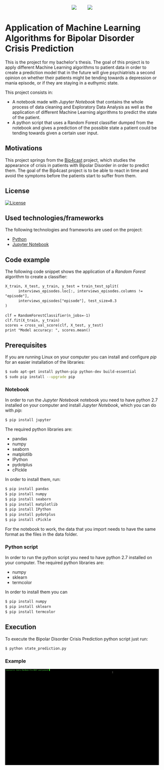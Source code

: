 <p align="center">
  <img src="https://logodix.com/logo/1830882.png" height="200"/>&nbsp;&nbsp;&nbsp;&nbsp;&nbsp;&nbsp;&nbsp;&nbsp;
  <img src="http://informatica.ucm.es/data/cont/media/www/pag-78821/escudofdigrande.png" height="200"/>
</p>

# Application of Machine Learning Algorithms for Bipolar Disorder Crisis Prediction
This is the project for my bachelor's thesis. The goal of this project is to apply different Machine Learning algorithms to patient data in order to create a prediction model that in the future will give psychiatrists a second opinion on whether their patients might be tending towards a depression or mania episode, or if they are staying in a euthymic state.

This project consists in:
  * A notebook made with *Jupyter Notebook* that contains the whole process of data cleaning and Exploratory Data Analysis as well as the application of different Machine Learning algorithms to predict the state of the patient.
  * A python script that uses a Random Forest classifier dumped from the notebook and gives a prediction of the possible state a patient could be tending towards given a certain user input.

## Motivations

This project springs from the [Bip4cast](https://bip4cast.org/) project, which studies the appearance of crisis in patients with Bipolar Disorder in order to predict them. The goal of the Bip4cast project is to be able to react in time and avoid the symptoms before the patients start to suffer from them.

## License
[![License](https://img.shields.io/badge/License-Apache%202.0-blue.svg)](https://opensource.org/licenses/Apache-2.0)

## Used technologies/frameworks

The following technologies and frameworks are used on the project:
- [Python](https://www.python.org/)
- [Jupyter Notebook](http://jupyter.org/)

## Code example

The following code snippet shows the application of a *Random Forest* algorithm to create a classifier:

```
X_train, X_test, y_train, y_test = train_test_split(
      interviews_episodes.loc[:, interviews_episodes.columns != "episode"], 
      interviews_episodes["episode"], test_size=0.3
)
                                              
clf = RandomForestClassifier(n_jobs=-1)
clf.fit(X_train, y_train)
scores = cross_val_score(clf, X_test, y_test)
print "Model accuracy: ", scores.mean()
```

## Prerequisites

If you are running Linux on your computer you can install and configure *pip* for an easier installation of the libraries:

```sh
$ sudo apt-get install python-pip python-dev build-essential
$ sudo pip install --upgrade pip
```

### Notebook

In order to run the *Jupyter Notebook* notebook you need to have python 2.7 installed on your computer and install *Jupyter Notebook*, which you can do with *pip*:
```sh
$ pip install jupyter
```

The required python libraries are:
* pandas
* numpy
* seaborn
* matplotlib
* IPython
* pydotplus
* cPickle

In order to install them, run:
```sh
$ pip install pandas
$ pip install numpy
$ pip install seaborn
$ pip install matplotlib
$ pip install IPython
$ pip install pydotplus
$ pip install cPickle
```

For the notebook to work, the data that you import needs to have the same format as the files in the data folder.

### Python script

In order to run the python script you need to have python 2.7 installed on your computer. The required python libraries are:
* numpy
* sklearn
* termcolor

In order to install them you can 
```sh
$ pip install numpy
$ pip install sklearn
$ pip install termcolor
```

## Execution

To execute the Bipolar Disorder Crisis Prediction python script just run:
```sh
$ python state_prediction.py
```

### Example

![Prediction execution example](https://github.com/AxelJunes/BDCP/blob/master/state_prediction.gif)
